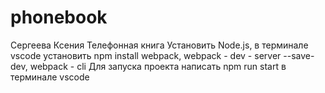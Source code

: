 # phonebook 
Сергеева Ксения
Телефонная книга
Установить Node.js, в терминале vscode установить npm install webpack, webpack - dev - server --save-dev, webpack - cli
Для запуска проекта написать npm run start в терминале vscode
